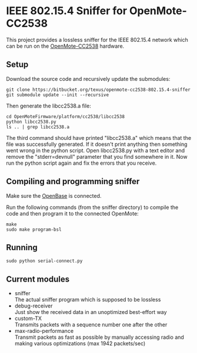 # IEEE 802.15.4 Sniffer for OpenMote-CC2538

This project provides a lossless sniffer for the IEEE 802.15.4 network which can be run on the [OpenMote-CC2538](http://www.openmote.com/hardware/openmote-cc2538-en.html) hardware.

## Setup
Download the source code and recursively update the submodules:
```
git clone https://bitbucket.org/texus/openmote-cc2538-802.15.4-sniffer
git submodule update --init --recursive
```

Then generate the libcc2538.a file:
```
cd OpenMoteFirmware/platform/cc2538/libcc2538
python libcc2538.py
ls .. | grep libcc2538.a
```

The third command should have printed "libcc2538.a" which means that the file was successfully generated. If it doesn't print anything then something went wrong in the python script. Open libcc2538.py with a text editor and remove the "stderr=devnull" parameter that you find somewhere in it. Now run the python script again and fix the errors that you receive.

## Compiling and programming sniffer
Make sure the [OpenBase](http://www.openmote.com/hardware/openbase.html) is connected.

Run the following commands (from the sniffer directory) to compile the code and then program it to the connected OpenMote:
```
make
sudo make program-bsl
```

## Running
```
sudo python serial-connect.py
```

## Current modules
- sniffer  
    The actual sniffer program which is supposed to be lossless
- debug-receiver  
    Just show the received data in an unoptimized best-effort way
- custom-TX  
    Transmits packets with a sequence number one after the other
- max-radio-performance  
    Transmit packets as fast as possible by manually accessing radio and making various optimizations (max 1942 packets/sec)
